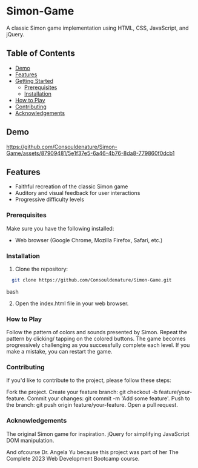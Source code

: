 # Simon-Game

A classic Simon game implementation using HTML, CSS, JavaScript, and jQuery.

## Table of Contents

- [Demo](#demo)
- [Features](#features)
- [Getting Started](#getting-started)
  - [Prerequisites](#prerequisites)
  - [Installation](#installation)
- [How to Play](#how-to-play)
- [Contributing](#contributing)
- [Acknowledgements](#acknowledgements)

## Demo

https://github.com/Consouldenature/Simon-Game/assets/87909481/5e1f37e5-6a46-4b76-8da8-779860f0dcb1

## Features

- Faithful recreation of the classic Simon game
- Auditory and visual feedback for user interactions
- Progressive difficulty levels

### Prerequisites

Make sure you have the following installed:

- Web browser (Google Chrome, Mozilla Firefox, Safari, etc.)

### Installation

1. Clone the repository:
```bash
  git clone https://github.com/Consouldenature/Simon-Game.git
```
   bash
   

2. Open the index.html file in your web browser.

### How to Play

Follow the pattern of colors and sounds presented by Simon.
Repeat the pattern by clicking/ tapping on the colored buttons.
The game becomes progressively challenging as you successfully complete each level.
If you make a mistake, you can restart the game.

### Contributing

If you'd like to contribute to the project, please follow these steps:

Fork the project.
Create your feature branch: git checkout -b feature/your-feature.
Commit your changes: git commit -m 'Add some feature'.
Push to the branch: git push origin feature/your-feature.
Open a pull request.

### Acknowledgements

The original Simon game for inspiration.
jQuery for simplifying JavaScript DOM manipulation.

And ofcourse Dr. Angela Yu because this project was part of her The Complete 2023 Web Development Bootcamp course.
